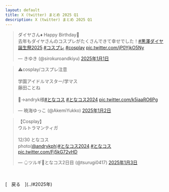 ```yaml
---
layout: default
title: X (twitter) まとめ 2025 Q1
description: X (twitter) まとめ 2025 Q1
---
```


<script async src="https://platform.twitter.com/widgets.js" charset="utf-8"></script>

<blockquote class="twitter-tweet" data-lang="ja" data-dnt="true" data-theme="dark"><p lang="ja" dir="ltr">ダイヤさん♦ Happy Birthday🎉<br>去年もダイヤさんのコスプレがたくさんできて幸せでした！<a href="https://twitter.com/hashtag/%E9%BB%92%E6%BE%A4%E3%83%80%E3%82%A4%E3%83%A4%E8%AA%95%E7%94%9F%E7%A5%AD2025?src=hash&amp;ref_src=twsrc%5Etfw">#黒澤ダイヤ誕生祭2025</a> <a href="https://twitter.com/hashtag/%E3%82%B3%E3%82%B9%E3%83%97%E3%83%AC?src=hash&amp;ref_src=twsrc%5Etfw">#コスプレ</a> <a href="https://twitter.com/hashtag/cosplay?src=hash&amp;ref_src=twsrc%5Etfw">#cosplay</a> <a href="https://t.co/jP0YjkO5Ny">pic.twitter.com/jP0YjkO5Ny</a></p>&mdash; きゆき (@sirokuroandkiyu) <a href="https://twitter.com/sirokuroandkiyu/status/1874411176052011311?ref_src=twsrc%5Etfw">2025年1月1日</a></blockquote>

<blockquote class="twitter-tweet" data-lang="ja" data-dnt="true" data-theme="dark"><p lang="ja" dir="ltr">⚠︎cosplay/コスプレ注意<br><br>学園アイドルマスター/学マス<br>藤田ことね<br><br>📸→andryk様<a href="https://twitter.com/hashtag/%E3%81%A8%E3%81%AA%E3%82%B3%E3%82%B9?src=hash&amp;ref_src=twsrc%5Etfw">#となコス</a> <a href="https://twitter.com/hashtag/%E3%81%A8%E3%81%AA%E3%82%B3%E3%82%B92024?src=hash&amp;ref_src=twsrc%5Etfw">#となコス2024</a> <a href="https://t.co/k5iaaRO6Pg">pic.twitter.com/k5iaaRO6Pg</a></p>&mdash; 暁海ゆっこ (@AkemiYukko) <a href="https://twitter.com/AkemiYukko/status/1874757671129350655?ref_src=twsrc%5Etfw">2025年1月2日</a></blockquote>

<blockquote class="twitter-tweet" data-lang="ja" data-dnt="true" data-theme="dark"><p lang="ja" dir="ltr">【Cosplay】<br>ウルトラマンティガ<br><br>12/30 となコス<br>photo(<a href="https://twitter.com/andrykph?ref_src=twsrc%5Etfw">@andrykph</a>)<a href="https://twitter.com/hashtag/%E3%81%A8%E3%81%AA%E3%82%B3%E3%82%B92024?src=hash&amp;ref_src=twsrc%5Etfw">#となコス2024</a> <a href="https://twitter.com/hashtag/%E3%81%A8%E3%81%AA%E3%82%B3%E3%82%B9?src=hash&amp;ref_src=twsrc%5Etfw">#となコス</a> <a href="https://t.co/Fj5kG72vHD">pic.twitter.com/Fj5kG72vHD</a></p>&mdash; ♤ツルギ🌠となコス2日目 (@tsurugi0417) <a href="https://twitter.com/tsurugi0417/status/1875128129175581026?ref_src=twsrc%5Etfw">2025年1月3日</a></blockquote>

<br>
<br>
[&emsp;戻る&emsp;](../#2025年)
